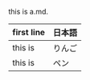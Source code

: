 this is a.md.

first line | 日本語
--- | ---
this is | りんご
this is | ペン

<!---
All this should be 
commented out
-->
